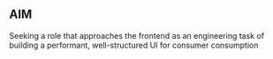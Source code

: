 ## AIM

Seeking a role that approaches the frontend as an engineering task of building a performant, well-structured UI for consumer consumption

